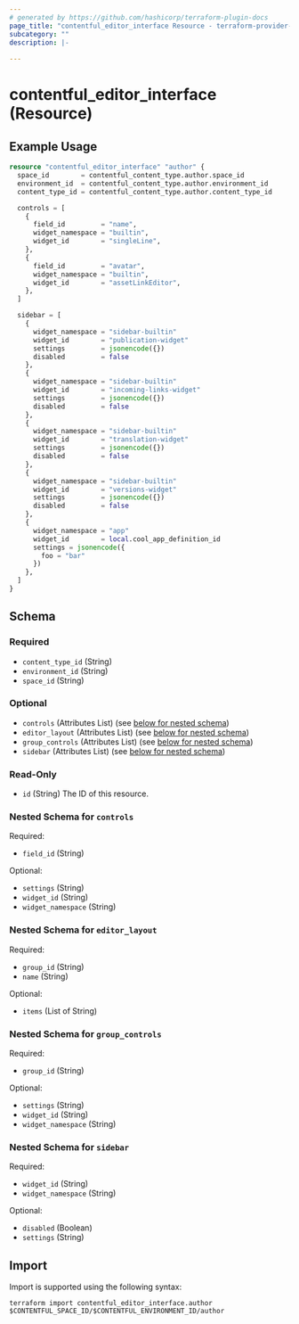 ```yaml
---
# generated by https://github.com/hashicorp/terraform-plugin-docs
page_title: "contentful_editor_interface Resource - terraform-provider-contentful"
subcategory: ""
description: |-
  
---
```


# contentful_editor_interface (Resource)



## Example Usage

```terraform
resource "contentful_editor_interface" "author" {
  space_id        = contentful_content_type.author.space_id
  environment_id  = contentful_content_type.author.environment_id
  content_type_id = contentful_content_type.author.content_type_id

  controls = [
    {
      field_id         = "name",
      widget_namespace = "builtin",
      widget_id        = "singleLine",
    },
    {
      field_id         = "avatar",
      widget_namespace = "builtin",
      widget_id        = "assetLinkEditor",
    },
  ]

  sidebar = [
    {
      widget_namespace = "sidebar-builtin"
      widget_id        = "publication-widget"
      settings         = jsonencode({})
      disabled         = false
    },
    {
      widget_namespace = "sidebar-builtin"
      widget_id        = "incoming-links-widget"
      settings         = jsonencode({})
      disabled         = false
    },
    {
      widget_namespace = "sidebar-builtin"
      widget_id        = "translation-widget"
      settings         = jsonencode({})
      disabled         = false
    },
    {
      widget_namespace = "sidebar-builtin"
      widget_id        = "versions-widget"
      settings         = jsonencode({})
      disabled         = false
    },
    {
      widget_namespace = "app"
      widget_id        = local.cool_app_definition_id
      settings = jsonencode({
        foo = "bar"
      })
    },
  ]
}
```

<!-- schema generated by tfplugindocs -->
## Schema

### Required

- `content_type_id` (String)
- `environment_id` (String)
- `space_id` (String)

### Optional

- `controls` (Attributes List) (see [below for nested schema](#nestedatt--controls))
- `editor_layout` (Attributes List) (see [below for nested schema](#nestedatt--editor_layout))
- `group_controls` (Attributes List) (see [below for nested schema](#nestedatt--group_controls))
- `sidebar` (Attributes List) (see [below for nested schema](#nestedatt--sidebar))

### Read-Only

- `id` (String) The ID of this resource.

<a id="nestedatt--controls"></a>
### Nested Schema for `controls`

Required:

- `field_id` (String)

Optional:

- `settings` (String)
- `widget_id` (String)
- `widget_namespace` (String)


<a id="nestedatt--editor_layout"></a>
### Nested Schema for `editor_layout`

Required:

- `group_id` (String)
- `name` (String)

Optional:

- `items` (List of String)


<a id="nestedatt--group_controls"></a>
### Nested Schema for `group_controls`

Required:

- `group_id` (String)

Optional:

- `settings` (String)
- `widget_id` (String)
- `widget_namespace` (String)


<a id="nestedatt--sidebar"></a>
### Nested Schema for `sidebar`

Required:

- `widget_id` (String)
- `widget_namespace` (String)

Optional:

- `disabled` (Boolean)
- `settings` (String)

## Import

Import is supported using the following syntax:

```shell
terraform import contentful_editor_interface.author $CONTENTFUL_SPACE_ID/$CONTENTFUL_ENVIRONMENT_ID/author
```
